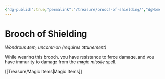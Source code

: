 ```yaml
---
{"dg-publish":true,"permalink":"/treasure/brooch-of-shielding/","dgHomeLink":false,"dgPassFrontmatter":true}
---
```



# Brooch of Shielding

*Wondrous item, uncommon (requires attunement)*

While wearing this brooch, you have resistance to force damage, and you have immunity to damage from the *magic missile* spell.


[[Treasure/Magic Items|Magic Items]]